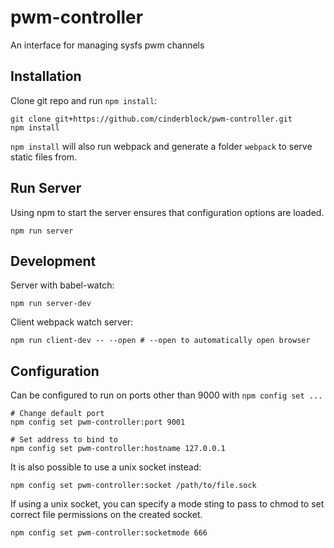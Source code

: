 # pwm-controller
An interface for managing sysfs pwm channels

## Installation

Clone git repo and run `npm install`:

```
git clone git+https://github.com/cinderblock/pwm-controller.git
npm install
```

`npm install` will also run webpack and generate a folder `webpack` to serve static files from.

## Run Server

Using npm to start the server ensures that configuration options are loaded.

```
npm run server
```

## Development

Server with babel-watch:
```
npm run server-dev
```

Client webpack watch server:
```
npm run client-dev -- --open # --open to automatically open browser
```

## Configuration

Can be configured to run on ports other than 9000 with `npm config set ...`

```
# Change default port
npm config set pwm-controller:port 9001

# Set address to bind to
npm config set pwm-controller:hostname 127.0.0.1
```

It is also possible to use a unix socket instead:
```
npm config set pwm-controller:socket /path/to/file.sock
```

If using a unix socket, you can specify a mode sting to pass to chmod to set correct file permissions on the created socket.

```
npm config set pwm-controller:socketmode 666
```
